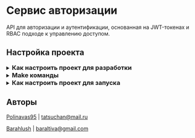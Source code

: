 # Сервис авторизации
API для авторизации и аутентификации, основанная на JWT-токенах и RBAC подходе к управлению доступом.


## Настройка проекта
<details>
<summary><h3 style="display: inline;"> 
Как настроить проект для разработки
</h3></summary>

Проект использует Poetry для управления виртуальным окружениям и зависимостями.
#### 1. Установите Poetry (не входя в виртуальное окружение)
```shell
pip3 install poetry
```

#### 2. Установите зависимости проекта
```shell
poetry install
```

#### 3. Используйте команды poetry для работы
https://python-poetry.org/docs/cli/

https://python-poetry.org/docs/managing-dependencies/

**Активировать виртуальное окружение:**
```shell
poetry shell
```

**Запустить команду в виртуальном окружении** (можно запускать извне окружения)
```shell
poetry run python3 main.py
```

**Установить библиотеку в виртуальном окружении** (можно запускать извне окружения)
```shell
poetry add pendulum==2.0.5
```
**Установить библиотеку, которая используется только в разработке** (можно запускать извне окружения)
```shell
poetry add pendulum==2.0.5 --group dev
```

#### 4. Установите pre-commit хуки
```shell
poetry run pre-commit install
```
</details>


<details>
<summary><h3 style="display: inline;"> 
Make команды
</h3></summary>

- `make tests` - запускает тесты из `./tests`
- `make lint` - проводит линтинг с помощью ruff (flake8 + isort + ...), mypy и blue (форк blake)
- `make format` - форматирует код с помощью blue
- `make build` - собирает сервис через docker-compose
- `make run` - запускает сервис через docker-compose

</details>

<details>
<summary><h3 style="display: inline;"> 
Как настроить проект для запуска
</h3></summary>

Проект использует Poetry для управления виртуальным окружениям и зависимостями.
#### 1. Установите Poetry (не входя в виртуальное окружение)
```shell
pip3 install poetry
```

#### 2. Установите зависимости проекта
```shell
poetry install --without dev
```

#### 3. Запустите сервис
```shell
make run
```

</details>

## Авторы
[Polinavas95](https://github.com/Polinavas95)
| <tatsuchan@mail.ru>

[Barahlush](https://github.com/Barahlush) | <baraltiva@gmail.com>